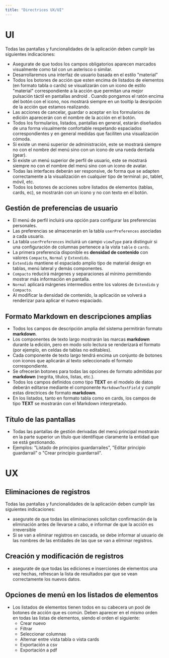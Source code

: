 ```yaml
---
title: "Directrices UX/UI"
---
```


# UI

Todas las pantallas y funcionalidades de la aplicación deben cumplir las siguientes indicaciones:
- Asegurate de que todos los campos obligatorios aparecen marcados visualmente como tal con un asterisco o similar.
- Desarrollaremos una interfaz de usuario basada en el estilo "material"
- Todos los botones de acción que esten encima de listados de elementos (en formato tabla o cards) se visualizarán con un icono de estilo "material" correspondiente a la acción que permitan una mejor pulsación táctil en pantallas android . Cuando pongamos el ratón encima del botón con el icono, nos mostrará siempre en un tooltip la desripción de la acción que estamos realizando.
- Las acciones de cancelar, guardar o aceptar en los formularios de edición aparecerán con el nombre de la acción en el botón.
- Todos los formularios, listados, pantallas en general, estarán diseñados de una forma visualmente confortable respetando espaciados correspondientes y en general medidas que faciliten una visualización cómoda.
- Si existe un menú superior de administración, este se mostrará siempre no con el nombre del menú sino con un icono de una rueda dentada (gear).
- Si existe un menú superior de perfil de usuario, este se mostrará siempre no con el nombre del menú sino con un icono de avatar.
- Todas las interfaces deberán ser responsive, de forma que se adapten correctamente a la visualización en cualquier tipo de terminal: pc, tablet, móvil, etc.
- Todos los botones de acciones sobre listados de elementos (tablas, cards, ec), se mostrarán con un icono y no con texto en el botón.

## Gestión de preferencias de usuario
- El menú de perfil incluirá una opción para configurar las preferencias personales.
- Las preferencias se almacenarán en la tabla `userPreferences` asociadas a cada usuario.
- La tabla `userPreferences` incluirá un campo `viewType` para distinguir si una configuración de columnas pertenece a la vista `table` o `cards`.
- La primera preferencia disponible es **densidad de contenido** con valores `Compacto`, `Normal` y `Extendido`.
- `Extendido` mantiene el espaciado amplio tipo de material design en tablas, menú lateral y demás componentes.
- `Compacto` reducirá márgenes y separaciones al mínimo permitiendo mostrar más información en pantalla.
- `Normal` aplicará márgenes intermedios entre los valores de `Extendido` y `Compacto`.
- Al modificar la densidad de contenido, la aplicación se volverá a renderizar para aplicar el nuevo espaciado.

## Formato Markdown en descripciones amplias
- Todos los campos de descripción amplia del sistema permitirán formato **markdown**.
- Los componentes de texto largo mostrarán las marcas **markdown** durante la edición, pero en modo solo lectura se renderizará el formato (por ejemplo, en celdas de tablas no editables).
- Cada componente de texto largo tendrá encima un conjunto de botones con iconos que aplicarán al texto seleccionado el formato correspondiente.
- Se ofrecerán botones para todas las opciones de formato admitidas por **markdown** (negrita, títulos, listas, etc.).
- Todos los campos definidos como tipo **TEXT** en el modelo de datos deberán editarse mediante el componente `MarkdownTextField` y cumplir estas directrices de formato **markdown**.
- En los listados, tanto en formato tabla como en cards, los campos de tipo **TEXT** se mostrarán con el Markdown interpretado.

## Título de las pantallas
- Todas las pantallas de gestión derivadas del menú principal mostrarán en la parte superior un título que identifique claramente la entidad que se está gestionando.
- Ejemplos: "Listado de principios guardarrailes", "Editar principio guardarrail" o "Crear principio guardarrail".

# UX

## Eliminaciones de registros
Todas las pantallas y funcionalidades de la aplicación deben cumplir las siguientes indicaciones:
- asegurate de que todas las eliminaciones solicitan confirmación de la eliminación antes de llevarse a cabo, e informar de que la acción es irreversible
- Si se van a eliminar registros en cascada, se debe informar al usuario de las nombres de las entidades de las que se van a eliminar registros.

## Creación y modificación de registros
- asegurate de que todas las ediciones e inserciones de elementos una vez hechas, refrescan la lista de resultados par que se vean correctamente los nuevos datos.

## Opciones de menú en los listados de elementos
- Los listados de elementos tienen todos en su cabecera un pool de botones de acción que es común. Deben aparecer en el mismo orden en todas las listas de elementos, siendo el orden el siguiente:
  - Crear nuevo
  - Filtrar
  - Seleccionar columnas
  - Alternar entre vista tabla o vista cards
  - Exportación a csv
  - Exportación a pdf

